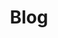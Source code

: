 ---
layout: list
type: category
title: Blog
slug: blog
sidebar: false
order: 3
description: >
  이모저모
---